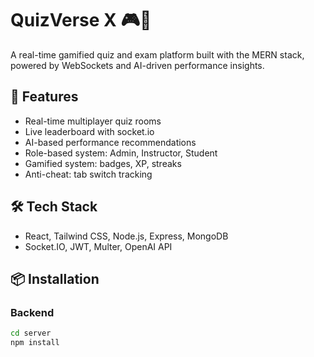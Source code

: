 # QuizVerse X 🎮🧠

A real-time gamified quiz and exam platform built with the MERN stack, powered by WebSockets and AI-driven performance insights.

## 🚀 Features

- Real-time multiplayer quiz rooms
- Live leaderboard with socket.io
- AI-based performance recommendations
- Role-based system: Admin, Instructor, Student
- Gamified system: badges, XP, streaks
- Anti-cheat: tab switch tracking

## 🛠️ Tech Stack

- React, Tailwind CSS, Node.js, Express, MongoDB
- Socket.IO, JWT, Multer, OpenAI API

## 📦 Installation

### Backend
```bash
cd server
npm install
